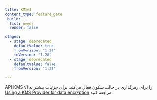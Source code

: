 ```yaml
---
title: KMSv1
content_type: feature_gate
_build:
  list: never
  render: false

stages:
  - stage: deprecated
    defaultValue: true
    fromVersion: "1.28"  
    toVersion: "1.28"
  - stage: deprecated
    defaultValue: false
    fromVersion: "1.29"  
    
---
```

API KMS v1 را برای رمزگذاری در حالت سکون فعال می‌کند. برای جزئیات بیشتر به [Using a KMS Provider for data encryption](/docs/tasks/administer-cluster/kms-provider) مراجعه کنید.